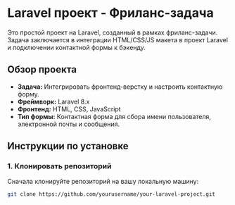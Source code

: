 # Laravel проект - Фриланс-задача

Это простой проект на Laravel, созданный в рамках фриланс-задачи. Задача заключается в интеграции HTML/CSS/JS макета в проект Laravel и подключении контактной формы к бэкенду.

## Обзор проекта

- **Задача:** Интегрировать фронтенд-верстку и настроить контактную форму.
- **Фреймворк:** Laravel 8.x
- **Фронтенд:** HTML, CSS, JavaScript
- **Тип формы:** Контактная форма для сбора имени пользователя, электронной почты и сообщения.

## Инструкции по установке

### 1. Клонировать репозиторий

Сначала клонируйте репозиторий на вашу локальную машину:

```bash
git clone https://github.com/yourusername/your-laravel-project.git
